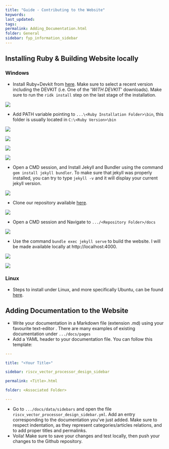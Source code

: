 ```yaml
---
title: "Guide - Contributing to the Website"
keywords: 
last_updated: 
tags: 
permalink: Adding_Documentation.html
folder: General
sidebar: fyp_information_sidebar
---
```


## Installing Ruby & Building Website locally

### Windows

- Install Ruby+Devkit from [here](https://rubyinstaller.org/downloads/). Make sure to select a recent version including the DEVKIT (i.e.  One of the '*WITH DEVKIT*' downloads). Make sure to run the `ridk install` step on the last stage of the installation.

![](../../images/tut_1.PNG)

- Add PATH variable pointing to `...\<Ruby Installation Folder>\bin`, this folder is usually located in `C:\<Ruby Version>\bin`

![](../../images/tut_2.PNG)

![](../../images/tut_3.PNG)

![](../../images/tut_4.PNG)

![](../../images/tut_5.PNG)

- Open a CMD session, and Install Jekyll and Bundler using the command  `gem install jekyll bundler`. To make sure that jekyll was properly installed, you can try to type `jekyll -v` and it will display your current jekyll version.

![](../../images/tut_6.PNG)

- Clone our repository available [here](https://github.com/imadassir/RISC-V_Vector_Accelerator_For_ML).

![](../../images/tut_7.PNG)

- Open a CMD session and Navigate to `.../<Repository Folder>/docs` 

![](../../images/tut_8.PNG)

- Use the command `bundle exec jekyll serve` to build the website. I will be made available locally at http://localhost:4000.

![](../../images/tut_9.PNG)

![](../../images/tut_10.PNG)

### Linux

- Steps to install under Linux, and more specifically Ubuntu, can be found [here](https://jekyllrb.com/docs/installation/ubuntu/).

## Adding Documentation to the Website

- Write your documentation in a Markdown file (extension .md) using your favourite text-editor . There are many examples of existing documentation under `.../docs/pages`
- Add a YAML header to your documentation file. You can follow this template:

```YAML
---

title: "<Your Title>"

sidebar: riscv_vector_processor_design_sidebar

permalink: <Title>.html

folder: <Associated Folder>

---
```

- Go to `.../docs/data/sidebars` and open the file `riscv_vector_processor_design_sidebar.yml`. Add an entry corresponding to the documentation you've just added. Make sure to respect indentation, as they represent categories/articles relations, and to add proper titles and permalinks.
- Voila! Make sure to save your changes and test locally, then push your changes to the Github repository.
